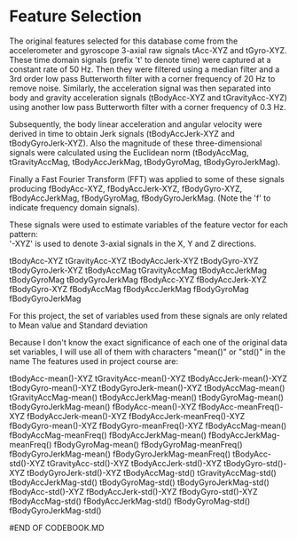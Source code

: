 Feature Selection 
=================

The original features selected for this database come from the accelerometer and gyroscope 3-axial raw signals tAcc-XYZ and tGyro-XYZ. These time domain signals (prefix 't' to denote time) were captured at a constant rate of 50 Hz. Then they were filtered using a median filter and a 3rd order low pass Butterworth filter with a corner frequency of 20 Hz to remove noise. Similarly, the acceleration signal was then separated into body and gravity acceleration signals (tBodyAcc-XYZ and tGravityAcc-XYZ) using another low pass Butterworth filter with a corner frequency of 0.3 Hz. 

Subsequently, the body linear acceleration and angular velocity were derived in time to obtain Jerk signals (tBodyAccJerk-XYZ and tBodyGyroJerk-XYZ). Also the magnitude of these three-dimensional signals were calculated using the Euclidean norm (tBodyAccMag, tGravityAccMag, tBodyAccJerkMag, tBodyGyroMag, tBodyGyroJerkMag). 

Finally a Fast Fourier Transform (FFT) was applied to some of these signals producing fBodyAcc-XYZ, fBodyAccJerk-XYZ, fBodyGyro-XYZ, fBodyAccJerkMag, fBodyGyroMag, fBodyGyroJerkMag. (Note the 'f' to indicate frequency domain signals). 

These signals were used to estimate variables of the feature vector for each pattern:  
'-XYZ' is used to denote 3-axial signals in the X, Y and Z directions.

tBodyAcc-XYZ
tGravityAcc-XYZ
tBodyAccJerk-XYZ
tBodyGyro-XYZ
tBodyGyroJerk-XYZ
tBodyAccMag
tGravityAccMag
tBodyAccJerkMag
tBodyGyroMag
tBodyGyroJerkMag
fBodyAcc-XYZ
fBodyAccJerk-XYZ
fBodyGyro-XYZ
fBodyAccMag
fBodyAccJerkMag
fBodyGyroMag
fBodyGyroJerkMag

For this project, the set of variables used from these signals are only related to Mean value and Standard deviation

Because I don't know the exact significance of each one of the original data set variables, I will use all of them with characters "mean()" or "std()" in the name
The features used in project course are: 

tBodyAcc-mean()-XYZ
tGravityAcc-mean()-XYZ
tBodyAccJerk-mean()-XYZ
tBodyGyro-mean()-XYZ
tBodyGyroJerk-mean()-XYZ
tBodyAccMag-mean()
tGravityAccMag-mean()
tBodyAccJerkMag-mean()
tBodyGyroMag-mean()
tBodyGyroJerkMag-mean()
fBodyAcc-mean()-XYZ
fBodyAcc-meanFreq()-XYZ
fBodyAccJerk-mean()-XYZ
fBodyAccJerk-meanFreq()-XYZ
fBodyGyro-mean()-XYZ
fBodyGyro-meanFreq()-XYZ
fBodyAccMag-mean()
fBodyAccMag-meanFreq()
fBodyAccJerkMag-mean()
fBodyAccJerkMag-meanFreq()
fBodyGyroMag-mean()
fBodyGyroMag-meanFreq()
fBodyGyroJerkMag-mean()
fBodyGyroJerkMag-meanFreq()
tBodyAcc-std()-XYZ
tGravityAcc-std()-XYZ
tBodyAccJerk-std()-XYZ
tBodyGyro-std()-XYZ
tBodyGyroJerk-std()-XYZ
tBodyAccMag-std()
tGravityAccMag-std()
tBodyAccJerkMag-std()
tBodyGyroMag-std()
tBodyGyroJerkMag-std()
fBodyAcc-std()-XYZ
fBodyAccJerk-std()-XYZ
fBodyGyro-std()-XYZ
fBodyAccMag-std()
fBodyAccJerkMag-std()
fBodyGyroMag-std()
fBodyGyroJerkMag-std()


#END OF CODEBOOK.MD